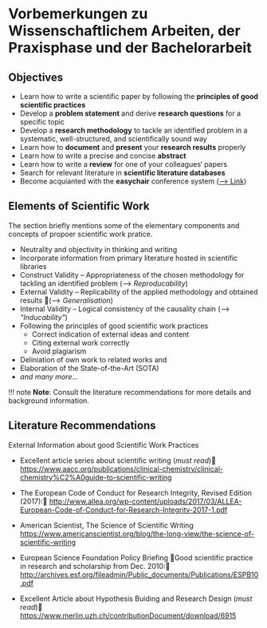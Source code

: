 # Vorbemerkungen zu Wissenschaftlichem Arbeiten, der Praxisphase und der Bachelorarbeit

## Objectives

- Learn how to write a scientific paper by following the **principles of good scientific practices**
-  Develop a **problem statement** and derive **research questions** for a specific topic
- Develop a **research methodology** to tackle an identified problem in a systematic, well-structured, and scientifically sound way
- Learn how to **document** and **present** your **research results** properly 
- Learn how to write a precise and concise **abstract**
- Learn how to write a **review** for one of your colleagues‘ papers
- Search for relevant literature in **scientific literature databases**
- Become acquianted with the **easychair** conference system ([--> Link](https://easychair.org/))


## Elements of Scientific Work

The section briefly mentions some of the elementary components and concepts of propoer scientific work pratice.

- Neutrality and objectivity in thinking and writing
- Incorporate information from primary literature hosted in scientific libraries
- Construct Validity – Appropriateness of the chosen methodology for tackling an identified problem (--> *Reproducability*)
- External Validity – Replicability of the applied methodology and obtained results (--> *Generalisation*)
- Internal Validity – Logical consistency of the causality chain (--> *"Inducability"*)
- Following the principles of good scientific work practices
    - Correct indication of external ideas and content
    - Citing external work correctly 
    - Avoid plagiarism
- Deliniation of own work to related works and 
- Elaboration of the State-of-the-Art (SOTA)
- *and many more...*

!!! note
    **Note**: Consult the literature recommendations for more details and background information.


## Literature Recommendations

External Information about good Scientific Work Practices

* Excellent article series about scientific writing (*must read*)  
    <https://www.aacc.org/publications/clinical-chemistry/clinical-chemistry%C2%A0guide-to-scientific-writing>

* The European Code of Conduct for Research Integrity, Revised Edition (2017):
    <http://www.allea.org/wp-content/uploads/2017/03/ALLEA-European-Code-of-Conduct-for-Research-Integrity-2017-1.pdf>

* American Scientist, The Science of Scientific Writing
    <https://www.americanscientist.org/blog/the-long-view/the-science-of-scientific-writing>

* European Science Foundation Policy Briefing Good scientific practice in research and scholarship from Dec. 2010:
    <http://archives.esf.org/fileadmin/Public_documents/Publications/ESPB10.pdf>

* Excellent Article about Hypothesis Buiding and Research Design (*must read*)
    <https://www.merlin.uzh.ch/contributionDocument/download/6915>





